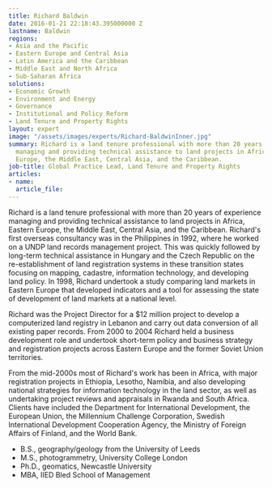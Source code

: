 ```yaml
---
title: Richard Baldwin
date: 2016-01-21 22:18:43.395000000 Z
lastname: Baldwin
regions:
- Asia and the Pacific
- Eastern Europe and Central Asia
- Latin America and the Caribbean
- Middle East and North Africa
- Sub-Saharan Africa
solutions:
- Economic Growth
- Environment and Energy
- Governance
- Institutional and Policy Reform
- Land Tenure and Property Rights
layout: expert
image: "/assets/images/experts/Richard-BaldwinInner.jpg"
summary: Richard is a land tenure professional with more than 20 years of experience
  managing and providing technical assistance to land projects in Africa, Eastern
  Europe, the Middle East, Central Asia, and the Caribbean.
job-title: Global Practice Lead, Land Tenure and Property Rights
articles:
- name: 
  article_file: 
---
```


Richard is a land tenure professional with more than 20 years of experience managing and providing technical assistance to land projects in Africa, Eastern Europe, the Middle East, Central Asia, and the Caribbean. Richard's first overseas consultancy was in the Philippines in 1992, where he worked on a UNDP land records management project. This was quickly followed by long-term technical assistance in Hungary and the Czech Republic on the re-establishment of land registration systems in these transition states focusing on mapping, cadastre, information technology, and developing land policy. In 1998, Richard undertook a study comparing land markets in Eastern Europe that developed indicators and a tool for assessing the state of development of land markets at a national level.

Richard was the Project Director for a $12 million project to develop a computerized land registry in Lebanon and carry out data conversion of all existing paper records. From 2000 to 2004 Richard held a business development role and undertook short-term policy and business strategy and registration projects across Eastern Europe and the former Soviet Union territories.

From the mid-2000s most of Richard's work has been in Africa, with major registration projects in Ethiopia, Lesotho, Namibia, and also developing national strategies for information technology in the land sector, as well as undertaking project reviews and appraisals in Rwanda and South Africa. Clients have included the Department for International Development, the European Union, the Millennium Challenge Corporation, Swedish International Development Cooperation Agency, the Ministry of Foreign Affairs of Finland, and the World Bank.

* B.S., geography/geology from the University of Leeds
* M.S., photogrammetry, University College London
* Ph.D., geomatics, Newcastle University
* MBA, IIED Bled School of Management
